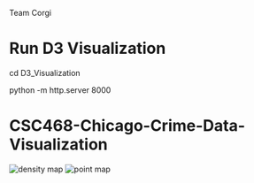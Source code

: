 Team Corgi

# Run D3 Visualization
cd D3_Visualization

python -m http.server 8000

# CSC468-Chicago-Crime-Data-Visualization
![density map](GIFs/crime_zone.gif)
![point map](GIFs/crime_locations_2020.gif)


